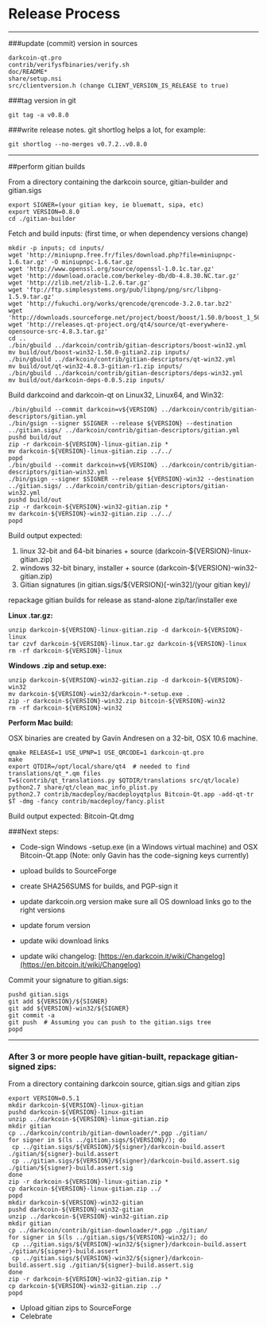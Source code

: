 Release Process
====================

* * *

###update (commit) version in sources


	darkcoin-qt.pro
	contrib/verifysfbinaries/verify.sh
	doc/README*
	share/setup.nsi
	src/clientversion.h (change CLIENT_VERSION_IS_RELEASE to true)

###tag version in git

	git tag -a v0.8.0

###write release notes. git shortlog helps a lot, for example:

	git shortlog --no-merges v0.7.2..v0.8.0

* * *

##perform gitian builds

 From a directory containing the darkcoin source, gitian-builder and gitian.sigs
  
	export SIGNER=(your gitian key, ie bluematt, sipa, etc)
	export VERSION=0.8.0
	cd ./gitian-builder

 Fetch and build inputs: (first time, or when dependency versions change)

	mkdir -p inputs; cd inputs/
	wget 'http://miniupnp.free.fr/files/download.php?file=miniupnpc-1.6.tar.gz' -O miniupnpc-1.6.tar.gz
	wget 'http://www.openssl.org/source/openssl-1.0.1c.tar.gz'
	wget 'http://download.oracle.com/berkeley-db/db-4.8.30.NC.tar.gz'
	wget 'http://zlib.net/zlib-1.2.6.tar.gz'
	wget 'ftp://ftp.simplesystems.org/pub/libpng/png/src/libpng-1.5.9.tar.gz'
	wget 'http://fukuchi.org/works/qrencode/qrencode-3.2.0.tar.bz2'
	wget 'http://downloads.sourceforge.net/project/boost/boost/1.50.0/boost_1_50_0.tar.bz2'
	wget 'http://releases.qt-project.org/qt4/source/qt-everywhere-opensource-src-4.8.3.tar.gz'
	cd ..
	./bin/gbuild ../darkcoin/contrib/gitian-descriptors/boost-win32.yml
	mv build/out/boost-win32-1.50.0-gitian2.zip inputs/
	./bin/gbuild ../darkcoin/contrib/gitian-descriptors/qt-win32.yml
	mv build/out/qt-win32-4.8.3-gitian-r1.zip inputs/
	./bin/gbuild ../darkcoin/contrib/gitian-descriptors/deps-win32.yml
	mv build/out/darkcoin-deps-0.0.5.zip inputs/

 Build darkcoind and darkcoin-qt on Linux32, Linux64, and Win32:
  
	./bin/gbuild --commit darkcoin=v${VERSION} ../darkcoin/contrib/gitian-descriptors/gitian.yml
	./bin/gsign --signer $SIGNER --release ${VERSION} --destination ../gitian.sigs/ ../darkcoin/contrib/gitian-descriptors/gitian.yml
	pushd build/out
	zip -r darkcoin-${VERSION}-linux-gitian.zip *
	mv darkcoin-${VERSION}-linux-gitian.zip ../../
	popd
	./bin/gbuild --commit darkcoin=v${VERSION} ../darkcoin/contrib/gitian-descriptors/gitian-win32.yml
	./bin/gsign --signer $SIGNER --release ${VERSION}-win32 --destination ../gitian.sigs/ ../darkcoin/contrib/gitian-descriptors/gitian-win32.yml
	pushd build/out
	zip -r darkcoin-${VERSION}-win32-gitian.zip *
	mv darkcoin-${VERSION}-win32-gitian.zip ../../
	popd

  Build output expected:

  1. linux 32-bit and 64-bit binaries + source (darkcoin-${VERSION}-linux-gitian.zip)
  2. windows 32-bit binary, installer + source (darkcoin-${VERSION}-win32-gitian.zip)
  3. Gitian signatures (in gitian.sigs/${VERSION}[-win32]/(your gitian key)/

repackage gitian builds for release as stand-alone zip/tar/installer exe

**Linux .tar.gz:**

	unzip darkcoin-${VERSION}-linux-gitian.zip -d darkcoin-${VERSION}-linux
	tar czvf darkcoin-${VERSION}-linux.tar.gz darkcoin-${VERSION}-linux
	rm -rf darkcoin-${VERSION}-linux

**Windows .zip and setup.exe:**

	unzip darkcoin-${VERSION}-win32-gitian.zip -d darkcoin-${VERSION}-win32
	mv darkcoin-${VERSION}-win32/darkcoin-*-setup.exe .
	zip -r darkcoin-${VERSION}-win32.zip bitcoin-${VERSION}-win32
	rm -rf darkcoin-${VERSION}-win32

**Perform Mac build:**

  OSX binaries are created by Gavin Andresen on a 32-bit, OSX 10.6 machine.

	qmake RELEASE=1 USE_UPNP=1 USE_QRCODE=1 darkcoin-qt.pro
	make
	export QTDIR=/opt/local/share/qt4  # needed to find translations/qt_*.qm files
	T=$(contrib/qt_translations.py $QTDIR/translations src/qt/locale)
	python2.7 share/qt/clean_mac_info_plist.py
	python2.7 contrib/macdeploy/macdeployqtplus Bitcoin-Qt.app -add-qt-tr $T -dmg -fancy contrib/macdeploy/fancy.plist

 Build output expected: Bitcoin-Qt.dmg

###Next steps:

* Code-sign Windows -setup.exe (in a Windows virtual machine) and
  OSX Bitcoin-Qt.app (Note: only Gavin has the code-signing keys currently)

* upload builds to SourceForge

* create SHA256SUMS for builds, and PGP-sign it

* update darkcoin.org version
  make sure all OS download links go to the right versions

* update forum version

* update wiki download links

* update wiki changelog: [https://en.darkcoin.it/wiki/Changelog](https://en.bitcoin.it/wiki/Changelog)

Commit your signature to gitian.sigs:

	pushd gitian.sigs
	git add ${VERSION}/${SIGNER}
	git add ${VERSION}-win32/${SIGNER}
	git commit -a
	git push  # Assuming you can push to the gitian.sigs tree
	popd

-------------------------------------------------------------------------

### After 3 or more people have gitian-built, repackage gitian-signed zips:

From a directory containing darkcoin source, gitian.sigs and gitian zips

	export VERSION=0.5.1
	mkdir darkcoin-${VERSION}-linux-gitian
	pushd darkcoin-${VERSION}-linux-gitian
	unzip ../darkcoin-${VERSION}-linux-gitian.zip
	mkdir gitian
	cp ../darkcoin/contrib/gitian-downloader/*.pgp ./gitian/
	for signer in $(ls ../gitian.sigs/${VERSION}/); do
	 cp ../gitian.sigs/${VERSION}/${signer}/darkcoin-build.assert ./gitian/${signer}-build.assert
	 cp ../gitian.sigs/${VERSION}/${signer}/darkcoin-build.assert.sig ./gitian/${signer}-build.assert.sig
	done
	zip -r darkcoin-${VERSION}-linux-gitian.zip *
	cp darkcoin-${VERSION}-linux-gitian.zip ../
	popd
	mkdir darkcoin-${VERSION}-win32-gitian
	pushd darkcoin-${VERSION}-win32-gitian
	unzip ../darkcoin-${VERSION}-win32-gitian.zip
	mkdir gitian
	cp ../darkcoin/contrib/gitian-downloader/*.pgp ./gitian/
	for signer in $(ls ../gitian.sigs/${VERSION}-win32/); do
	 cp ../gitian.sigs/${VERSION}-win32/${signer}/darkcoin-build.assert ./gitian/${signer}-build.assert
	 cp ../gitian.sigs/${VERSION}-win32/${signer}/darkcoin-build.assert.sig ./gitian/${signer}-build.assert.sig
	done
	zip -r darkcoin-${VERSION}-win32-gitian.zip *
	cp darkcoin-${VERSION}-win32-gitian.zip ../
	popd

- Upload gitian zips to SourceForge
- Celebrate 
